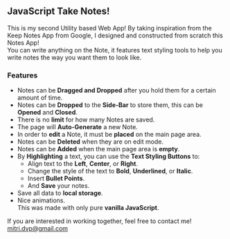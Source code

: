 ## JavaScript Take Notes!  
This is my second Utility based Web App! By taking inspiration from the Keep Notes App from Google, I designed and constructed from scratch this Notes App!  
You can write anything on the Note, it features text styling tools to help you write notes the way you want them to look like.  
### Features  
  - Notes can be **Dragged and Dropped** after you hold them for a certain amount of time.  
  - Notes can be **Dropped** to the **Side-Bar** to store them, this can be **Opened** and **Closed**.  
  - There is no **limit** for how many Notes are saved.  
  - The page will **Auto-Generate** a new Note.  
  - In order to **edit** a Note, it must be **placed** on the main page area.   
  - Notes can be **Deleted** when they are on edit mode.  
  - Notes can be **Added** when the main page area is **empty**.  
  - By **Highlighting** a text, you can use the **Text Styling Buttons** to:  
    - Align text to the **Left**, **Center**, or **Right**.  
    - Change the style of the text to **Bold**, **Underlined**, or **Italic**.  
    - Insert **Bullet Points**.  
    - And **Save** your notes.  
  - Save all data to **local storage**.  
  - Nice animations.  
This was made with only pure **vanilla JavaScript**.    
  
If you are interested in working together, feel free to contact me! <mitri.dvp@gmail.com>